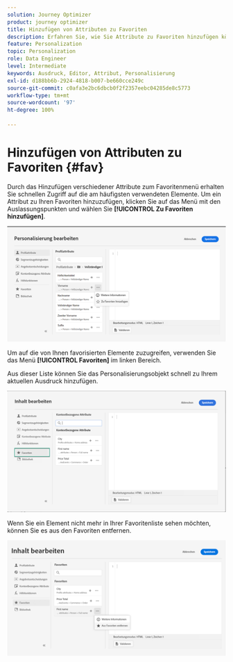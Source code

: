 ```yaml
---
solution: Journey Optimizer
product: journey optimizer
title: Hinzufügen von Attributen zu Favoriten
description: Erfahren Sie, wie Sie Attribute zu Favoriten hinzufügen können.
feature: Personalization
topic: Personalization
role: Data Engineer
level: Intermediate
keywords: Ausdruck, Editor, Attribut, Personalisierung
exl-id: d188bb6b-2924-4818-b007-be660cce249c
source-git-commit: c0afa3e2bc6dbcb0f2f2357eebc04285de8c5773
workflow-type: tm+mt
source-wordcount: '97'
ht-degree: 100%

---
```


# Hinzufügen von Attributen zu Favoriten {#fav}

Durch das Hinzufügen verschiedener Attribute zum Favoritenmenü erhalten Sie schnellen Zugriff auf die am häufigsten verwendeten Elemente. Um ein Attribut zu Ihren Favoriten hinzuzufügen, klicken Sie auf das Menü mit den Auslassungspunkten und wählen Sie **[!UICONTROL Zu Favoriten hinzufügen]**.

![](assets/favorite-option.png)

Um auf die von Ihnen favorisierten Elemente zuzugreifen, verwenden Sie das Menü **[!UICONTROL Favoriten]** im linken Bereich.

Aus dieser Liste können Sie das Personalisierungsobjekt schnell zu Ihrem aktuellen Ausdruck hinzufügen.

![](assets/favorite-list.png)

Wenn Sie ein Element nicht mehr in Ihrer Favoritenliste sehen möchten, können Sie es aus den Favoriten entfernen.

![](assets/favorite-remove.png)
